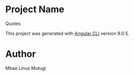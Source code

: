 # Project Name
Quotes

This project was generated with [Angular CLI](https://github.com/angular/angular-cli) version 9.0.5.

# Author
Mbae Linus Mutugi
